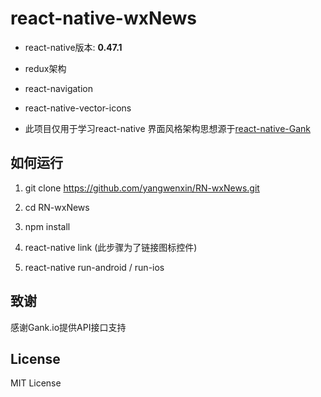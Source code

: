 # react-native-wxNews

- react-native版本: **0.47.1**

- redux架构

- react-navigation

- react-native-vector-icons

- 此项目仅用于学习react-native 界面风格架构思想源于[react-native-Gank](https://github.com/wangdicoder/react-native-Gank)

## 如何运行

1. git clone https://github.com/yangwenxin/RN-wxNews.git

2. cd RN-wxNews

3. npm install

4. react-native link (此步骤为了链接图标控件)

5. react-native run-android / run-ios

## 致谢

感谢Gank.io提供API接口支持

## License

MIT License

